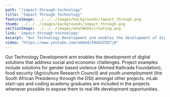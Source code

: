 ```yaml
---
path: "/impact-through-technology"
title: "Impact Through Technology"
featureImage: ../../../images/backgrounds/impact_through.png
thumb: ../../../images/backgrounds/impact_through.png
sectionImage: ../../../images/whatWeDo/creating.png
link: 'impact-through-technology'
excerpt: "Our Technology Development arm enables the development of digital solutions that address social and economic challenges."
video: "https://www.youtube.com/embed/50UGhZ5O7j8"
---
```


Our Technology Development arm enables the development of digital solutions that address social and economic challenges. Project examples include solutions for gender based violence (Ahmed Kathrada Foundation), food security (Agriculture Research Council) and youth unemployment (the South African Presidency through the DSI) amongst other projects. mLab start-ups and coding academy graduates are included in the projects whenever possible to expose them to real life development opportunities.